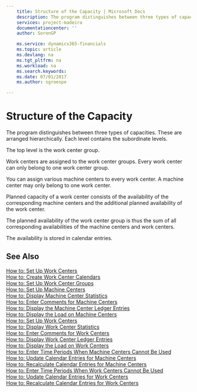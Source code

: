 ```yaml
---
    title: Structure of the Capacity | Microsoft Docs
    description: The program distinguishes between three types of capacities. These are arranged hierarchically. Each level contains the subordinate levels.
    services: project-madeira
    documentationcenter: ''
    author: SorenGP

    ms.service: dynamics365-financials
    ms.topic: article
    ms.devlang: na
    ms.tgt_pltfrm: na
    ms.workload: na
    ms.search.keywords:
    ms.date: 07/01/2017
    ms.author: sgroespe

---
```

# Structure of the Capacity
The program distinguishes between three types of capacities. These are arranged hierarchically. Each level contains the subordinate levels.  
  
 The top level is the work center group.  
  
 Work centers are assigned to the work center groups. Every work center can only belong to one work center group.  
  
 You can assign various machine centers to every work center. A machine center may only belong to one work center.  
  
 Planned capacity of a work center consists of the availability of the corresponding machine centers and the additional planned availability of the work center.  
  
 The planned availability of the work center group is thus the sum of all corresponding availabilities of the machine centers and work centers.  
  
 The availability is stored in calendar entries.  
  
## See Also  
 [How to: Set Up Work Centers](../how-to-set-up-work-centers.md)   
 [How to: Create Work Center Calendars](../how-to-create-work-center-calendars.md)   
 [How to: Set Up Work Center Groups](../how-to-set-up-work-center-groups.md)   
 [How to: Set Up Machine Centers](../how-to-set-up-machine-centers.md)   
 [How to: Display Machine Center Statistics](../how-to-display-machine-center-statistics.md)   
 [How to: Enter Comments for Machine Centers](../how-to-enter-comments-for-machine-centers.md)   
 [How to: Display the Machine Center Ledger Entries](../how-to-display-the-machine-center-ledger-entries.md)   
 [How to: Display the Load on Machine Centers](../how-to-display-the-load-on-machine-centers.md)   
 [How to: Set Up Work Centers](../how-to-set-up-work-centers.md)   
 [How to: Display Work Center Statistics](../how-to-display-work-center-statistics.md)   
 [How to: Enter Comments for Work Centers](../how-to-enter-comments-for-work-centers.md)   
 [How to: Display Work Center Ledger Entries](../how-to-display-work-center-ledger-entries.md)   
 [How to: Display the Load on Work Centers](../how-to-display-the-load-on-work-centers.md)   
 [How to: Enter Time Periods When Machine Centers Cannot Be Used](../how-to-enter-time-periods-when-machine-centers-cannot-be-used.md)   
 [How to: Update Calendar Entries for Machine Centers](../how-to-update-calendar-entries-for-machine-centers.md)   
 [How to: Recalculate Calendar Entries for Machine Centers](../how-to-recalculate-calendar-entries-for-machine-centers.md)   
 [How to: Enter Time Periods When Work Centers Cannot Be Used](../how-to-enter-time-periods-when-work-centers-cannot-be-used.md)   
 [How to: Update Calendar Entries for Work Centers](../how-to-update-calendar-entries-for-work-centers.md)   
 [How to: Recalculate Calendar Entries for Work Centers](../how-to-recalculate-calendar-entries-for-work-centers.md)